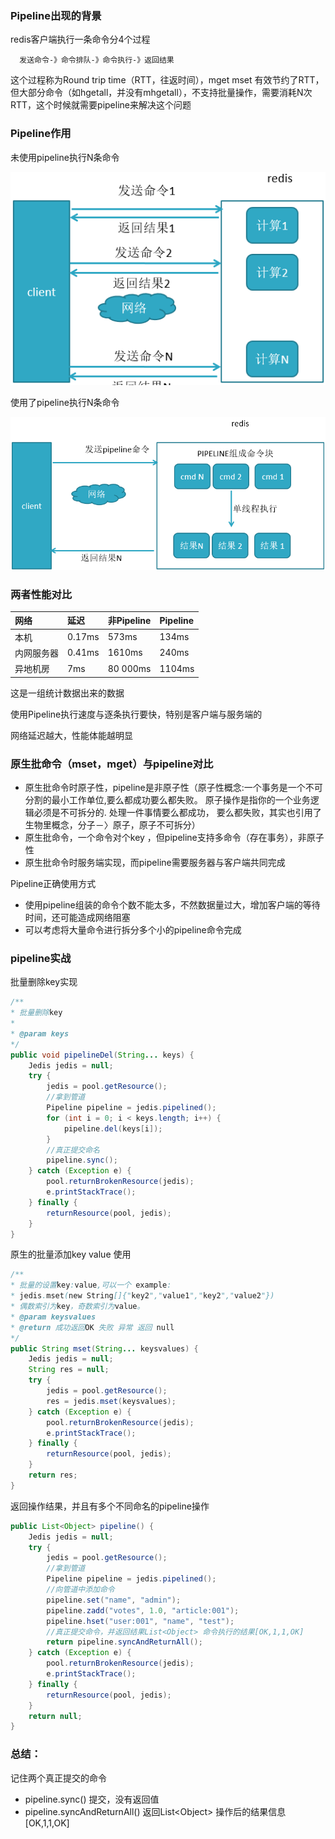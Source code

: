 ### Pipeline出现的背景

redis客户端执行一条命令分4个过程

```
  发送命令-》命令排队-》命令执行-》返回结果
```

这个过程称为Round trip time（RTT，往返时间），mget mset 有效节约了RTT，但大部分命令（如hgetall，并没有mhgetall），不支持批量操作，需要消耗N次RTT，这个时候就需要pipeline来解决这个问题

### Pipeline作用

未使用pipeline执行N条命令

![](/assets/721384781jikfasa.png)

使用了pipeline执行N条命令

![](/assets/uifuias898943.png)

### 两者性能对比

| 网络 | 延迟 | 非Pipeline | Pipeline |
| :--- | :--- | :--- | :--- |
| 本机 | 0.17ms | 573ms | 134ms |
| 内网服务器 | 0.41ms | 1610ms | 240ms |
| 异地机房 | 7ms | 80 000ms | 1104ms |

这是一组统计数据出来的数据

使用Pipeline执行速度与逐条执行要快，特别是客户端与服务端的

网络延迟越大，性能体能越明显

### 原生批命令（mset，mget）与pipeline对比

* 原生批命令时原子性，pipeline是非原子性（原子性概念:一个事务是一个不可分割的最小工作单位,要么都成功要么都失败。
  原子操作是指你的一个业务逻辑必须是不可拆分的. 处理一件事情要么都成功，
  要么都失败，其实也引用了生物里概念，分子－〉原子，原子不可拆分）
* 原生批命令，一个命令对个key ，但pipeline支持多命令（存在事务），非原子性
* 原生批命令时服务端实现，而pipeline需要服务器与客户端共同完成

Pipeline正确使用方式

* 使用pipeline组装的命令个数不能太多，不然数据量过大，增加客户端的等待时间，还可能造成网络阻塞
* 可以考虑将大量命令进行拆分多个小的pipeline命令完成

### pipeline实战

批量删除key实现

```java
/**
* 批量删除key
*
* @param keys
*/
public void pipelineDel(String... keys) {
    Jedis jedis = null;
    try {
        jedis = pool.getResource();
        //拿到管道
        Pipeline pipeline = jedis.pipelined();
        for (int i = 0; i < keys.length; i++) {
            pipeline.del(keys[i]);
        }
        //真正提交命名
        pipeline.sync();
    } catch (Exception e) {
        pool.returnBrokenResource(jedis);
        e.printStackTrace();
    } finally {
        returnResource(pool, jedis);
    }
}
```

原生的批量添加key value 使用

```java
/**
* 批量的设置key:value,可以一个 example:
* jedis.mset(new String[]{"key2","value1","key2","value2"})
* 偶数索引为key，奇数索引为value。
* @param keysvalues
* @return 成功返回OK 失败 异常 返回 null
*/
public String mset(String... keysvalues) {
    Jedis jedis = null;
    String res = null;
    try {
        jedis = pool.getResource();
        res = jedis.mset(keysvalues);
    } catch (Exception e) {
        pool.returnBrokenResource(jedis);
        e.printStackTrace();
    } finally {
        returnResource(pool, jedis);
    }
    return res;
}
```

返回操作结果，并且有多个不同命名的pipeline操作

```java
public List<Object> pipeline() {
    Jedis jedis = null;
    try {
        jedis = pool.getResource();
        //拿到管道
        Pipeline pipeline = jedis.pipelined();
        //向管道中添加命令
        pipeline.set("name", "admin");
        pipeline.zadd("votes", 1.0, "article:001");
        pipeline.hset("user:001", "name", "test");
        //真正提交命令，并返回结果List<Object> 命令执行的结果[OK,1,1,OK]
        return pipeline.syncAndReturnAll();
    } catch (Exception e) {
        pool.returnBrokenResource(jedis);
        e.printStackTrace();
    } finally {
        returnResource(pool, jedis);
    }
    return null;
}
```

### 总结：

记住两个真正提交的命令

* pipeline.sync\(\) 提交，没有返回值
* pipeline.syncAndReturnAll\(\) 返回List&lt;Object&gt; 操作后的结果信息\[OK,1,1,OK\]



